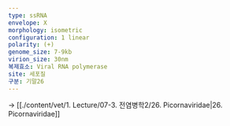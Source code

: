 ```yaml
---
type: ssRNA
envelope: X
morphology: isometric
configuration: 1 linear
polarity: (+)
genome_size: 7-9kb
virion_size: 30nm
복제효소: Viral RNA polymerase
site: 세포질
구분: 기말26
---
```

-> [[./content/vet/1. Lecture/07-3. 전염병학2/26. Picornaviridae|26. Picornaviridae]]
